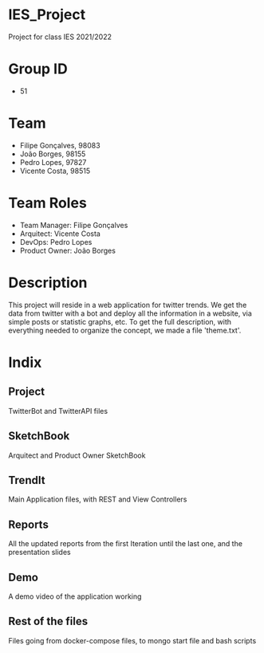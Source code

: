 # IES_Project
Project for class IES 2021/2022

# Group ID
- 51

# Team
- Filipe Gonçalves, 98083
- João Borges, 98155
- Pedro Lopes, 97827
- Vicente Costa, 98515

# Team Roles
- Team Manager: Filipe Gonçalves
- Arquitect: Vicente Costa
- DevOps: Pedro Lopes
- Product Owner: João Borges

# Description
This project will reside in a web application for twitter trends. We get the data from twitter with a bot and deploy all the information in a website, via simple posts or statistic graphs, etc.
To get the full description, with everything needed to organize the concept, we made a file 'theme.txt'. 

# Indix
## Project
TwitterBot and TwitterAPI files

## SketchBook
Arquitect and Product Owner SketchBook

## TrendIt
Main Application files, with REST and View Controllers

## Reports
All the updated reports from the first Iteration until the last one, and the presentation slides

## Demo
A demo video of the application working

## Rest of the files
Files going from docker-compose files, to mongo start file and bash scripts
